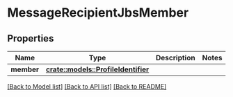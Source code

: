 # MessageRecipientJbsMember

## Properties

Name | Type | Description | Notes
------------ | ------------- | ------------- | -------------
**member** | [**crate::models::ProfileIdentifier**](ProfileIdentifier.md) |  | 

[[Back to Model list]](../README.md#documentation-for-models) [[Back to API list]](../README.md#documentation-for-api-endpoints) [[Back to README]](../README.md)


